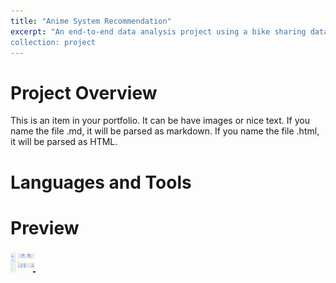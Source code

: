 ```yaml
---
title: "Anime System Recommendation"
excerpt: "An end-to-end data analysis project using a bike sharing dataset from Kaggle. Includes data wrangling, EDA, visualization, and dashboard creation.
collection: project
---
```


# Project Overview
This is an item in your portfolio. It can be have images or nice text. If you name the file .md, it will be parsed as markdown. If you name the file .html, it will be parsed as HTML. 

# Languages and Tools

# Preview
<img src="/files/Dashboard.gif" width="40" height="40" />